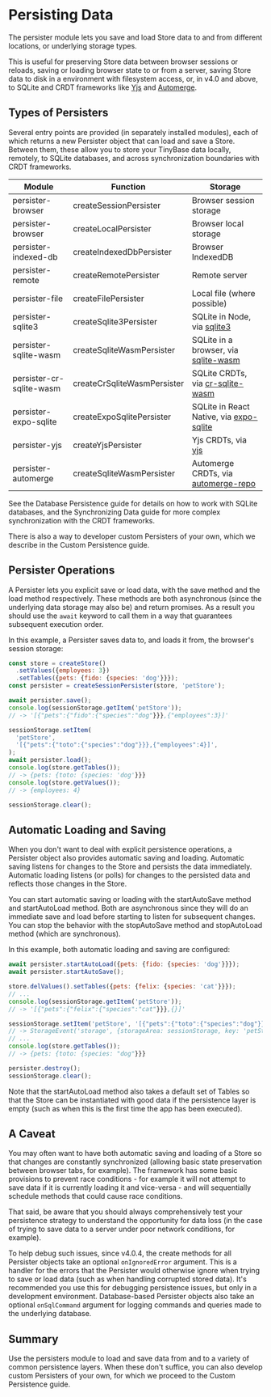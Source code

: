 # Persisting Data

The persister module lets you save and load Store data to and from different
locations, or underlying storage types.

This is useful for preserving Store data between browser sessions or reloads,
saving or loading browser state to or from a server, saving Store data to disk
in a environment with filesystem access, or, in v4.0 and above, to SQLite and
CRDT frameworks like [Yjs](https://yjs.dev/) and
[Automerge](https://automerge.org/).

## Types of Persisters

Several entry points are provided (in separately installed modules), each of
which returns a new Persister object that can load and save a Store. Between
them, these allow you to store your TinyBase data locally, remotely, to SQLite
databases, and across synchronization boundaries with CRDT frameworks.

| Module                   | Function                    | Storage                                                                                                |
| ------------------------ | --------------------------- | ------------------------------------------------------------------------------------------------------ |
| persister-browser        | createSessionPersister      | Browser session storage                                                                                |
| persister-browser        | createLocalPersister        | Browser local storage                                                                                  |
| persister-indexed-db     | createIndexedDbPersister    | Browser IndexedDB                                                                                      |
| persister-remote         | createRemotePersister       | Remote server                                                                                          |
| persister-file           | createFilePersister         | Local file (where possible)                                                                            |
| persister-sqlite3        | createSqlite3Persister      | SQLite in Node, via [sqlite3](https://github.com/TryGhost/node-sqlite3)                                |
| persister-sqlite-wasm    | createSqliteWasmPersister   | SQLite in a browser, via [sqlite-wasm](https://github.com/tomayac/sqlite-wasm)                         |
| persister-cr-sqlite-wasm | createCrSqliteWasmPersister | SQLite CRDTs, via [cr-sqlite-wasm](https://github.com/vlcn-io/cr-sqlite)                               |
| persister-expo-sqlite    | createExpoSqlitePersister   | SQLite in React Native, via [expo-sqlite](https://github.com/expo/expo/tree/main/packages/expo-sqlite) |
| persister-yjs            | createYjsPersister          | Yjs CRDTs, via [yjs](https://github.com/yjs/yjs)                                                       |
| persister-automerge      | createSqliteWasmPersister   | Automerge CRDTs, via [automerge-repo](https://github.com/automerge/automerge-repo)                     |

See the Database Persistence guide for details on how to work with SQLite
databases, and the Synchronizing Data guide for more complex synchronization
with the CRDT frameworks.

There is also a way to developer custom Persisters of your own, which we
describe in the Custom Persistence guide.

## Persister Operations

A Persister lets you explicit save or load data, with the save method and the
load method respectively. These methods are both asynchronous (since the
underlying data storage may also be) and return promises. As a result you should
use the `await` keyword to call them in a way that guarantees subsequent
execution order.

In this example, a Persister saves data to, and loads it from, the browser's
session storage:

```js
const store = createStore()
  .setValues({employees: 3})
  .setTables({pets: {fido: {species: 'dog'}}});
const persister = createSessionPersister(store, 'petStore');

await persister.save();
console.log(sessionStorage.getItem('petStore'));
// -> '[{"pets":{"fido":{"species":"dog"}}},{"employees":3}]'

sessionStorage.setItem(
  'petStore',
  '[{"pets":{"toto":{"species":"dog"}}},{"employees":4}]',
);
await persister.load();
console.log(store.getTables());
// -> {pets: {toto: {species: 'dog'}}}
console.log(store.getValues());
// -> {employees: 4}

sessionStorage.clear();
```

## Automatic Loading and Saving

When you don't want to deal with explicit persistence operations, a Persister
object also provides automatic saving and loading. Automatic saving listens for
changes to the Store and persists the data immediately. Automatic loading
listens (or polls) for changes to the persisted data and reflects those changes
in the Store.

You can start automatic saving or loading with the startAutoSave method and
startAutoLoad method. Both are asynchronous since they will do an immediate save
and load before starting to listen for subsequent changes. You can stop the
behavior with the stopAutoSave method and stopAutoLoad method (which are
synchronous).

In this example, both automatic loading and saving are configured:

```js
await persister.startAutoLoad({pets: {fido: {species: 'dog'}}});
await persister.startAutoSave();

store.delValues().setTables({pets: {felix: {species: 'cat'}}});
// ...
console.log(sessionStorage.getItem('petStore'));
// -> '[{"pets":{"felix":{"species":"cat"}}},{}]'

sessionStorage.setItem('petStore', '[{"pets":{"toto":{"species":"dog"}}},{}]');
// -> StorageEvent('storage', {storageArea: sessionStorage, key: 'petStore'})
// ...
console.log(store.getTables());
// -> {pets: {toto: {species: "dog"}}}

persister.destroy();
sessionStorage.clear();
```

Note that the startAutoLoad method also takes a default set of Tables so that
the Store can be instantiated with good data if the persistence layer is empty
(such as when this is the first time the app has been executed).

## A Caveat

You may often want to have both automatic saving and loading of a Store so that
changes are constantly synchronized (allowing basic state preservation between
browser tabs, for example). The framework has some basic provisions to prevent
race conditions - for example it will not attempt to save data if it is
currently loading it and vice-versa - and will sequentially schedule methods
that could cause race conditions.

That said, be aware that you should always comprehensively test your persistence
strategy to understand the opportunity for data loss (in the case of trying to
save data to a server under poor network conditions, for example).

To help debug such issues, since v4.0.4, the create methods for all Persister
objects take an optional `onIgnoredError` argument. This is a handler for the
errors that the Persister would otherwise ignore when trying to save or load
data (such as when handling corrupted stored data). It's recommended you use
this for debugging persistence issues, but only in a development environment.
Database-based Persister objects also take an optional `onSqlCommand` argument
for logging commands and queries made to the underlying database.

## Summary

Use the persisters module to load and save data from and to a variety of common
persistence layers. When these don't suffice, you can also develop custom
Persisters of your own, for which we proceed to the Custom Persistence guide.
